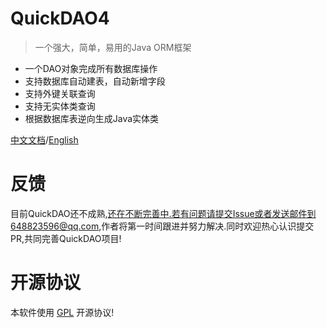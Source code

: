 # QuickDAO4

> 一个强大，简单，易用的Java ORM框架

- 一个DAO对象完成所有数据库操作
- 支持数据库自动建表，自动新增字段
- 支持外键关联查询
- 支持无实体类查询
- 根据数据库表逆向生成Java实体类

[中文文档](/zh-cn/)/[English](/en/)

# 反馈

目前QuickDAO还不成熟,还在不断完善中.若有问题请提交Issue或者发送邮件到648823596@qq.com,作者将第一时间跟进并努力解决.同时欢迎热心认识提交PR,共同完善QuickDAO项目!

# 开源协议
本软件使用 [GPL](http://www.gnu.org/licenses/gpl-3.0.html) 开源协议!